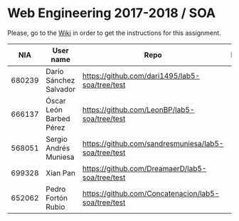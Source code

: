 # Web Engineering 2017-2018 / SOA
Please, go to the [Wiki](https://github.com/UNIZAR-30246-WebEngineering/lab5-soa/wiki) in order to get the instructions for this assignment.

NIA    | User name | Repo | Improvement | Score
-------|-----------|------|-------------|--------
680239 | Darío Sánchez Salvador |https://github.com/dari1495/lab5-soa/tree/test | | 
666137 | Óscar León Barbed Pérez |https://github.com/LeonBP/lab5-soa/tree/test | | 
568051 | Sergio Andrés Muniesa | https://github.com/sandresmuniesa/lab5-soa/tree/test | |
699328 | Xian Pan |https://github.com/DreamaerD/lab5-soa/tree/test | | 
652062 | Pedro Fortón Rubio | https://github.com/Concatenacion/lab5-soa/tree/test| |
